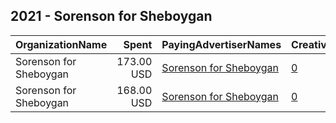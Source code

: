 ## 2021 - Sorenson for Sheboygan 
|OrganizationName|Spent|PayingAdvertiserNames|CreativeUrls|Impressions|Genders|AgeBrackets|CountryCodes|BillingAddresses|CandidateBallotInformation|
|:---|---:|:---|:---|---:|:---|:---|:---|:---|:---|
|Sorenson for Sheboygan|173.00 USD|[Sorenson for Sheboygan](2021/Sorenson_for_Sheboygan.md)|[0](https://www.snap.com/political-ads/asset/48815bee6d648ea41ff8c25619f6b4b46bbdd7bbf2dd6190f243c31141a257e7?mediaType=jpeg)|29,741||18+|united states|US|Ryan Sorenson|
|Sorenson for Sheboygan|168.00 USD|[Sorenson for Sheboygan](2021/Sorenson_for_Sheboygan.md)|[0](https://www.snap.com/political-ads/asset/249edb43c02b96ac98634a2e6e00dfa57892a155350a1e275a7463939492eeb5?mediaType=jpeg)|29,509||18+|united states|US|Ryan Sorenson|
